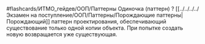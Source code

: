 #flashcards/ИТМО_гейдев/ООП/Паттерны
Одиночка (паттерн)
?
[[../../../../Экзамен на поступление/ООП/Паттерны/Порождающие паттерны|Порождающий]] паттерн проектирования, обеспечивающий существование только одной копии объекта. При попытке создать новую возвращается уже существующая.
